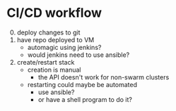 # CI/CD workflow

0.  deploy changes to git
1.  have repo deployed to VM
    - automagic using jenkins?
    - would jenkins need to use ansible?
2.  create/restart stack
    - creation is manual
        - the API doesn't work for non-swarm clusters
    - restarting could maybe be automated
        - use ansible?
        - or have a shell program to do it?